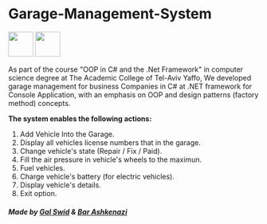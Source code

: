 # Garage-Management-System
<img height="50" src="https://user-images.githubusercontent.com/25181517/121405384-444d7300-c95d-11eb-959f-913020d3bf90.png"> <img height="50" src="https://play-lh.googleusercontent.com/Gs6kFTfe9wy0kp3RvMMhCEejwohHaVUEaY9mda3aweBM9S6BLjLo7Nu4uTNNDN9gPfk=w240-h480-rw">

As part of the course "OOP in C# and the .Net Framework" in computer science degree at The Academic College of Tel-Aviv Yaffo, We developed garage management for business Companies in C# at .NET framework for Console Application, with an emphasis on OOP and design patterns (factory method) concepts. 

**The system enables the following actions:**
1. Add Vehicle Into the Garage.
2. Display all vehicles license numbers that in the garage.
3. Change vehicle's state (Repair / Fix / Paid).
4. Fill the air pressure in vehicle's wheels to the maximun.
5. Fuel vehicles.
6. Charge vehicle's battery (for electric vehicles).
7. Display vehicle's details.
8. Exit option.

##### Made by [Gal Swid](https://github.com/GalSwid) & [Bar Ashkenazi](https://github.com/barashken) 
